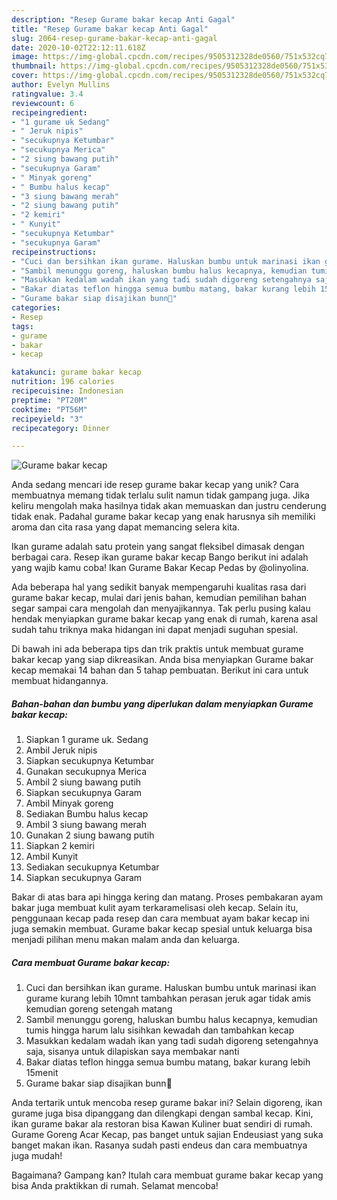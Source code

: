 ```yaml
---
description: "Resep Gurame bakar kecap Anti Gagal"
title: "Resep Gurame bakar kecap Anti Gagal"
slug: 2064-resep-gurame-bakar-kecap-anti-gagal
date: 2020-10-02T22:12:11.618Z
image: https://img-global.cpcdn.com/recipes/9505312328de0560/751x532cq70/gurame-bakar-kecap-foto-resep-utama.jpg
thumbnail: https://img-global.cpcdn.com/recipes/9505312328de0560/751x532cq70/gurame-bakar-kecap-foto-resep-utama.jpg
cover: https://img-global.cpcdn.com/recipes/9505312328de0560/751x532cq70/gurame-bakar-kecap-foto-resep-utama.jpg
author: Evelyn Mullins
ratingvalue: 3.4
reviewcount: 6
recipeingredient:
- "1 gurame uk Sedang"
- " Jeruk nipis"
- "secukupnya Ketumbar"
- "secukupnya Merica"
- "2 siung bawang putih"
- "secukupnya Garam"
- " Minyak goreng"
- " Bumbu halus kecap"
- "3 siung bawang merah"
- "2 siung bawang putih"
- "2 kemiri"
- " Kunyit"
- "secukupnya Ketumbar"
- "secukupnya Garam"
recipeinstructions:
- "Cuci dan bersihkan ikan gurame. Haluskan bumbu untuk marinasi ikan gurame kurang lebih 10mnt tambahkan perasan jeruk agar tidak amis kemudian goreng setengah matang"
- "Sambil menunggu goreng, haluskan bumbu halus kecapnya, kemudian tumis hingga harum lalu sisihkan kewadah dan tambahkan kecap"
- "Masukkan kedalam wadah ikan yang tadi sudah digoreng setengahnya saja, sisanya untuk dilapiskan saya membakar nanti"
- "Bakar diatas teflon hingga semua bumbu matang, bakar kurang lebih 15menit"
- "Gurame bakar siap disajikan bunn🥰"
categories:
- Resep
tags:
- gurame
- bakar
- kecap

katakunci: gurame bakar kecap 
nutrition: 196 calories
recipecuisine: Indonesian
preptime: "PT20M"
cooktime: "PT56M"
recipeyield: "3"
recipecategory: Dinner

---
```



![Gurame bakar kecap](https://img-global.cpcdn.com/recipes/9505312328de0560/751x532cq70/gurame-bakar-kecap-foto-resep-utama.jpg)

Anda sedang mencari ide resep gurame bakar kecap yang unik? Cara membuatnya memang tidak terlalu sulit namun tidak gampang juga. Jika keliru mengolah maka hasilnya tidak akan memuaskan dan justru cenderung tidak enak. Padahal gurame bakar kecap yang enak harusnya sih memiliki aroma dan cita rasa yang dapat memancing selera kita.

Ikan gurame adalah satu protein yang sangat fleksibel dimasak dengan berbagai cara. Resep ikan gurame bakar kecap Bango berikut ini adalah yang wajib kamu coba! Ikan Gurame Bakar Kecap Pedas by @olinyolina.

Ada beberapa hal yang sedikit banyak mempengaruhi kualitas rasa dari gurame bakar kecap, mulai dari jenis bahan, kemudian pemilihan bahan segar sampai cara mengolah dan menyajikannya. Tak perlu pusing kalau hendak menyiapkan gurame bakar kecap yang enak di rumah, karena asal sudah tahu triknya maka hidangan ini dapat menjadi suguhan spesial.


Di bawah ini ada beberapa tips dan trik praktis untuk membuat gurame bakar kecap yang siap dikreasikan. Anda bisa menyiapkan Gurame bakar kecap memakai 14 bahan dan 5 tahap pembuatan. Berikut ini cara untuk membuat hidangannya.

<!--inarticleads1-->

##### Bahan-bahan dan bumbu yang diperlukan dalam menyiapkan Gurame bakar kecap:

1. Siapkan 1 gurame uk. Sedang
1. Ambil  Jeruk nipis
1. Siapkan secukupnya Ketumbar
1. Gunakan secukupnya Merica
1. Ambil 2 siung bawang putih
1. Siapkan secukupnya Garam
1. Ambil  Minyak goreng
1. Sediakan  Bumbu halus kecap
1. Ambil 3 siung bawang merah
1. Gunakan 2 siung bawang putih
1. Siapkan 2 kemiri
1. Ambil  Kunyit
1. Sediakan secukupnya Ketumbar
1. Siapkan secukupnya Garam


Bakar di atas bara api hingga kering dan matang. Proses pembakaran ayam bakar juga membuat kulit ayam terkaramelisasi oleh kecap. Selain itu, penggunaan kecap pada resep dan cara membuat ayam bakar kecap ini juga semakin membuat. Gurame bakar kecap spesial untuk keluarga bisa menjadi pilihan menu makan malam anda dan keluarga. 

<!--inarticleads2-->

##### Cara membuat Gurame bakar kecap:

1. Cuci dan bersihkan ikan gurame. Haluskan bumbu untuk marinasi ikan gurame kurang lebih 10mnt tambahkan perasan jeruk agar tidak amis kemudian goreng setengah matang
1. Sambil menunggu goreng, haluskan bumbu halus kecapnya, kemudian tumis hingga harum lalu sisihkan kewadah dan tambahkan kecap
1. Masukkan kedalam wadah ikan yang tadi sudah digoreng setengahnya saja, sisanya untuk dilapiskan saya membakar nanti
1. Bakar diatas teflon hingga semua bumbu matang, bakar kurang lebih 15menit
1. Gurame bakar siap disajikan bunn🥰


Anda tertarik untuk mencoba resep gurame bakar ini? Selain digoreng, ikan gurame juga bisa dipanggang dan dilengkapi dengan sambal kecap. Kini, ikan gurame bakar ala restoran bisa Kawan Kuliner buat sendiri di rumah. Gurame Goreng Acar Kecap, pas banget untuk sajian Endeusiast yang suka banget makan ikan. Rasanya sudah pasti endeus dan cara membuatnya juga mudah! 

Bagaimana? Gampang kan? Itulah cara membuat gurame bakar kecap yang bisa Anda praktikkan di rumah. Selamat mencoba!
